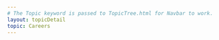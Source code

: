 ```yaml
---
# The Topic keyword is passed to TopicTree.html for Navbar to work. 
layout: topicDetail
topic: Careers
---
```


